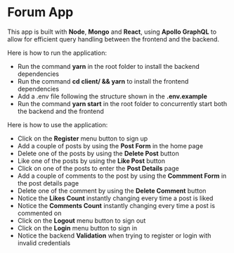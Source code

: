 # Forum App

This app is built with **Node**, **Mongo** and **React**, using **Apollo GraphQL** to allow for efficient query handling between the frontend and the backend.

Here is how to run the application:

- Run the command **yarn** in the root folder to install the backend dependencies 
- Run the command **cd client/ && yarn** to install the frontend  dependencies 
- Add a .env file following the structure shown in the **.env.example** 
- Run the command **yarn start** in the root folder to concurrently start both the backend and the frontend

Here is how to use the application:

- Click on the **Register** menu button to sign up
- Add a couple of posts by using the **Post Form** in the home page
- Delete one of the posts by using the **Delete Post** button
- Like one of the posts by using the **Like Post** button
- Click on one of the posts to enter the **Post Details** page
- Add a couple of comments to the post by using the **Commment Form** in the post details page
- Delete one of the comment by using the **Delete Comment** button
- Notice the **Likes Count** instantly changing every time a post is liked
- Notice the **Comments Count**  instantly changing every time a post is commented on
- Click on the **Logout** menu button to sign out
- Click on the **Login** menu button to sign in
- Notice the backend **Validation** when trying to register or login with invalid credentials
